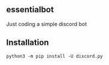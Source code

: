 ## essentialbot
 Just coding a simple discord bot
## Installation
```
python3 -m pip install -U discord.py
```